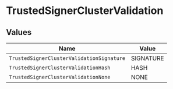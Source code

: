 # TrustedSignerClusterValidation


## Values

| Name                                      | Value                                     |
| ----------------------------------------- | ----------------------------------------- |
| `TrustedSignerClusterValidationSignature` | SIGNATURE                                 |
| `TrustedSignerClusterValidationHash`      | HASH                                      |
| `TrustedSignerClusterValidationNone`      | NONE                                      |